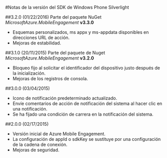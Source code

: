 <properties 
	pageTitle="Notas de la versión del SDK de Windows Phone Silverlight" 
	description="Azure Mobile Engagement - Notas de la versión del SDK de Windows Phone Silverlight" 					
	services="mobile-engagement" 
	documentationCenter="mobile" 
	authors="piyushjo" 
	manager="dwrede" 
	editor="" />

<tags 
	ms.service="mobile-engagement" 
	ms.workload="mobile" 
	ms.tgt_pltfrm="mobile-windows-phone" 
	ms.devlang="na" 
	ms.topic="article" 
	ms.date="02/29/2016" 
	ms.author="piyushjo" />

#Notas de la versión del SDK de Windows Phone Silverlight

##3\.2.0 (01/22/2016)
Parte del paquete NuGet *MicrosoftAzure.MobileEngagement* **v3.3.0**

-   Esquemas personalizados, ms appx y ms-appdata disponibles en direcciones URL de acción.
-   Mejoras de estabilidad.
  
##3\.1.0 (20/11/2015)
Parte del paquete de Nuget *MicrosoftAzure.MobileEngagement* **v3.2.0**

-   Bloqueo fijo al solicitar el identificador del dispositivo justo después de la inicialización.
-   Mejoras de los registros de consola.

##3\.0.0 (03/04/2015)

-   Icono de notificación predeterminado actualizado.
-   Envíe comentarios de acción de notificación del sistema al hacer clic en una notificación.
-   Se ha fijado una condición de carrera en la notificación del sistema.

##2\.0.0 (02/17/2015)

-   Versión inicial de Azure Mobile Engagement.
-   La configuración de appId o sdkKey se sustituye por una configuración de la cadena de conexión.
-   Mejoras de seguridad.
 

<!---HONumber=AcomDC_0302_2016-->
